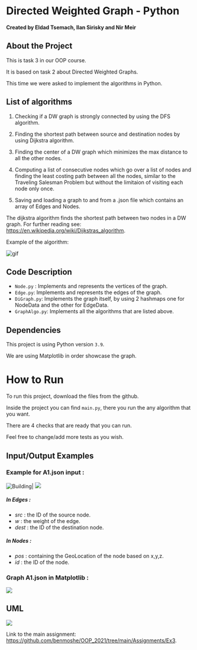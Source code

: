 # Directed Weighted Graph - Python
**Created by Eldad Tsemach, Ilan Sirisky and Nir Meir**
 
 
## About the Project
This is task  3 in our OOP course.

It is based on task 2 about Directed Weighted Graphs.

This time we were asked to implement the algorithms in Python.

## List of algorithms
1. Checking if a DW graph is strongly connected by using the DFS algorithm.

2. Finding the shortest path between source and destination nodes by using Dijkstra algorithm.

3. Finding the center of a DW graph which minimizes the max distance to all the other nodes.
4. Computing a list of consecutive nodes which go over a list of nodes and finding the least costing path between all the nodes,
        similar to the Traveling Salesman Problem but without the limitaion of visiting each node only once.
5. Saving and loading a graph to and from a .json file which contains an array of Edges and Nodes.

The dijkstra algorithm finds the shortest path between two nodes in a DW graph.
For further reading see: https://en.wikipedia.org/wiki/Dijkstras_algorithm.

Example of the algorithm:

![gif](https://upload.wikimedia.org/wikipedia/commons/thumb/5/57/Dijkstra_Animation.gif/220px-Dijkstra_Animation.gif)


## Code Description
- `Node.py` : Implements and represents the vertices of the graph.
- `Edge.py`: Implements and represents the edges of the graph.
- `DiGraph.py`: Implements the graph itself, by using 2 hashmaps one for NodeData and the other for EdgeData.
- `GraphAlgo.py`: Implements all the algorithms that are listed above.


## Dependencies
This project is using Python version `3.9`.

We are using Matplotlib in order showcase the graph.

# How to Run
To run this project, download the files from the github.

Inside the project you can find `main.py`, there you run the any algorithm that you want.

There are 4 checks that are ready that you can run.

Feel free to change/add more tests as you wish. 

## Input/Output Examples
### Example for A1.json input :
![Building](https://i.imgur.com/Xl0jAQl.png)| ![](https://i.imgur.com/xZjCTM0.png)
##### In Edges :
- *src* : the ID of the source node.
- *w* : the weight of the edge.
- *dest* : the ID of the destination node.

##### In Nodes :
- *pos* : containing the GeoLocation of the node based on x,y,z.
- *id* : the ID of the node.

### Graph A1.json in Matplotlib :
![](https://i.imgur.com/QTyCCNi.png)

## UML
![](https://i.imgur.com/DjIYCVr.png)

Link to the main assignment: https://github.com/benmoshe/OOP_2021/tree/main/Assignments/Ex3.
